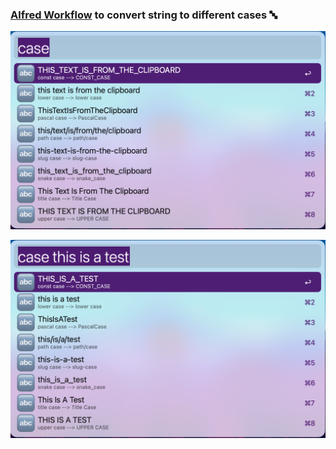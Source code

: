 ### [Alfred Workflow](https://www.alfredapp.com/workflows/) to convert string to different cases 🔤️


![clipboard example](./img/screenshots/clipboard.png)

![usage example](./img/screenshots/usage.png)

